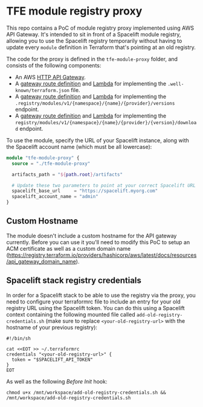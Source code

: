 # TFE module registry proxy

This repo contains a PoC of module registry proxy implemented using AWS API Gateway. It's intended to sit in front of a Spacelift module registry, allowing you to use the Spacelift registry temporarily without having to update every `module` definition in Terraform that's pointing at an old registry.

The code for the proxy is defined in the `tfe-module-proxy` folder, and consists of the following components:

- An AWS [HTTP API Gateway](./tfe-module-proxy/apigw.tf).
- A [gateway route definition](./tfe-module-proxy/terraform-json.tf) and [Lambda](./tfe-module-proxy/terraform-json.mjs) for implementing the `.well-known/terraform.json` file.
- A [gateway route definition](./tfe-module-proxy/list-versions.tf) and [Lambda](./tfe-module-proxy/list-versions.mjs) for implementing the `.registry/modules/v1/{namespace}/{name}/{provider}/versions` endpoint.
- A [gateway route definition](./tfe-module-proxy/get-version-download-url.tf) and [Lambda](./tfe-module-proxy/get-version-download-url.mjs) for implementing the `registry/modules/v1/{namespace}/{name}/{provider}/{version}/download` endpoint.

To use the module, specify the URL of your Spacelift instance, along with the Spacelift account name (which must be all lowercase):

```terraform
module "tfe-module-proxy" {
  source = "./tfe-module-proxy"

  artifacts_path = "${path.root}/artifacts"

  # Update these two parameters to point at your correct Spacelift URL and account name
  spacelift_base_url     = "https://spacelift.myorg.com"
  spacelift_account_name = "admin"
}
```

## Custom Hostname

The module doesn't include a custom hostname for the API gateway currently. Before you can use it you'll need to modify this PoC to setup an ACM certificate as well as a custom domain name (<https://registry.terraform.io/providers/hashicorp/aws/latest/docs/resources/api_gateway_domain_name>).

## Spacelift stack registry credentials

In order for a Spacelift stack to be able to use the registry via the proxy, you need to configure your terraformrc file to include an entry for your old registry URL using the Spacelift token. You can do this using a Spacelift context containing the following mounted file called `add-old-registry-credentials.sh` (make sure to replace `<your-old-registry-url>` with the hostname of your previous registry):

```shell
#!/bin/sh

cat <<EOT >> ~/.terraformrc
credentials "<your-old-registry-url>" {
  token = "$SPACELIFT_API_TOKEN"
}
EOT

```

As well as the following _Before Init_ hook:

```shell
chmod u+x /mnt/workspace/add-old-registry-credentials.sh && /mnt/workspace/add-old-registry-credentials.sh
```
